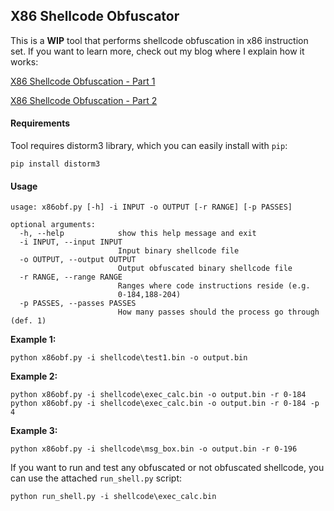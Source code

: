 ## X86 Shellcode Obfuscator

This is a **WIP** tool that performs shellcode obfuscation in x86 instruction set.
If you want to learn more, check out my blog where I explain how it works:

[X86 Shellcode Obfuscation - Part 1](https://breakdev.org/x86-shellcode-obfuscation-part-1/)

[X86 Shellcode Obfuscation - Part 2](https://breakdev.org/x86-shellcode-obfuscation-part-2/)

#### Requirements

Tool requires distorm3 library, which you can easily install with `pip`:
```
pip install distorm3
```

#### Usage

```
usage: x86obf.py [-h] -i INPUT -o OUTPUT [-r RANGE] [-p PASSES]

optional arguments:
  -h, --help            show this help message and exit
  -i INPUT, --input INPUT
                        Input binary shellcode file
  -o OUTPUT, --output OUTPUT
                        Output obfuscated binary shellcode file
  -r RANGE, --range RANGE
                        Ranges where code instructions reside (e.g.
                        0-184,188-204)
  -p PASSES, --passes PASSES
                        How many passes should the process go through (def. 1)
```

**Example 1:**
```
python x86obf.py -i shellcode\test1.bin -o output.bin
```

**Example 2:**
```
python x86obf.py -i shellcode\exec_calc.bin -o output.bin -r 0-184
python x86obf.py -i shellcode\exec_calc.bin -o output.bin -r 0-184 -p 4
```

**Example 3:**
```
python x86obf.py -i shellcode\msg_box.bin -o output.bin -r 0-196
```

If you want to run and test any obfuscated or not obfuscated shellcode, you can use the attached `run_shell.py` script:
```
python run_shell.py -i shellcode\exec_calc.bin
```
